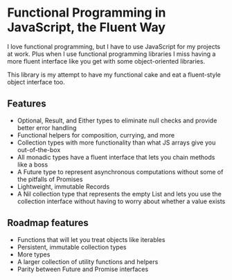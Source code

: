 # Functional Programming in JavaScript, the Fluent Way

I love functional programming, but I have to use JavaScript for my projects at work. Plus when I use functional programming libraries I miss having a more fluent interface like you get with some object-oriented libraries.

This library is my attempt to have my functional cake and eat a fluent-style object interface too.

## Features

- Optional, Result, and Either types to eliminate null checks and provide better error handling
- Functional helpers for composition, currying, and more
- Collection types with more functionality than what JS arrays give you out-of-the-box
- All monadic types have a fluent interface that lets you chain methods like a boss
- A Future type to represent asynchronous computations without some of the pitfalls of Promises
- Lightweight, immutable Records
- A Nil collection type that represents the empty List and lets you use the collection interface without having to worry about whether a value exists

## Roadmap features

- Functions that will let you treat objects like iterables
- Persistent, immutable collection types
- More types
- A larger collection of utility functions and helpers
- Parity between Future and Promise interfaces
